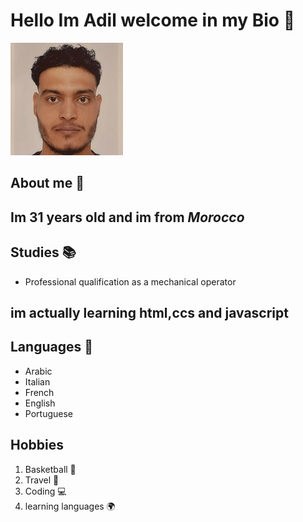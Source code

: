# Hello Im **Adil** welcome in my Bio 👋

![hyf](./img/adil.jpg)

## About me 📝

## Im 31 years old and im from _Morocco_

## Studies 📚

- Professional qualification as a mechanical operator

## im actually learning html,ccs and javascript

## Languages 👅

- Arabic
- Italian
- French
- English
- Portuguese

## Hobbies

1. Basketball 🏀
2. Travel 🛫
3. Coding 💻
4. learning languages 🌍
